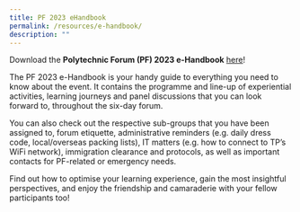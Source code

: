 ```yaml
---
title: PF 2023 eHandbook
permalink: /resources/e-handbook/
description: ""
---
```

Download the **Polytechnic Forum (PF) 2023 e-Handbook** [here](/files/pf%202023%20-%20e-handbook%20(updated%209%20sep).pdf)!

The PF 2023 e-Handbook is your handy guide to everything you need to know about the event. It contains the programme and line-up of experiential activities, learning journeys and panel discussions that you can look forward to, throughout the six-day forum.

You can also check out the respective sub-groups that you have been assigned to, forum etiquette, administrative reminders (e.g. daily dress code, local/overseas packing lists), IT matters (e.g. how to connect to TP’s WiFi network), immigration clearance and protocols, as well as important contacts for PF-related or emergency needs.

Find out how to optimise your learning experience, gain the most insightful perspectives, and enjoy the friendship and camaraderie with your fellow participants too!